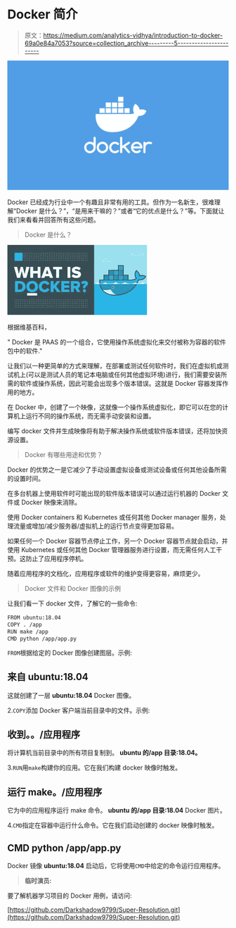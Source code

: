 # Docker 简介

> 原文：<https://medium.com/analytics-vidhya/introduction-to-docker-69a0e84a7053?source=collection_archive---------5----------------------->

![](img/4e5a69442da240b66cbec1b64230af9b.png)

Docker 已经成为行业中一个有趣且非常有用的工具。但作为一名新生，很难理解“Docker 是什么？”，“是用来干嘛的？”或者“它的优点是什么？”等。下面就让我们来看看并回答所有这些问题。

> Docker 是什么？

![](img/1fd4fe7cc73e6e6d71e520631bd9a4b7.png)

根据维基百科，

" Docker 是 PAAS 的一个组合，它使用操作系统虚拟化来交付被称为容器的软件包中的软件."

让我们以一种更简单的方式来理解，在部署或测试任何软件时，我们在虚拟机或测试机上(可以是测试人员的笔记本电脑或任何其他虚拟环境)进行，我们需要安装所需的软件或操作系统，因此可能会出现多个版本错误。这就是 Docker 容器发挥作用的地方。

在 Docker 中，创建了一个映像，这就像一个操作系统虚拟化，即它可以在您的计算机上运行不同的操作系统，而无需手动安装和设置。

编写 docker 文件并生成映像将有助于解决操作系统或软件版本错误，还将加快资源设置。

> Docker 有哪些用途和优势？

Docker 的优势之一是它减少了手动设置虚拟设备或测试设备或任何其他设备所需的设置时间。

在多台机器上使用软件时可能出现的软件版本错误可以通过运行机器的 Docker 文件或 Docker 映像来消除。

使用 Docker containers 和 Kubernetes 或任何其他 Docker manager 服务，处理流量或增加/减少服务器/虚拟机上的运行节点变得更加容易。

如果任何一个 Docker 容器节点停止工作，另一个 Docker 容器节点就会启动，并使用 Kubernetes 或任何其他 Docker 管理器服务进行设置，而无需任何人工干预。这防止了应用程序停机。

随着应用程序的文档化，应用程序或软件的维护变得更容易，麻烦更少。

> Docker 文件和 Docker 图像的示例

让我们看一下 docker 文件，了解它的一些命令:

```
FROM ubuntu:18.04
COPY . /app
RUN make /app
CMD python /app/app.py
```

`FROM`根据给定的 Docker 图像创建图层。示例:

## 来自 ubuntu:18.04

这就创建了一层 **ubuntu:18.04** Docker 图像。

2.`COPY`添加 Docker 客户端当前目录中的文件。示例:

## 收到。。/应用程序

将计算机当前目录中的所有项目复制到。 **ubuntu 的/app 目录:18.04。**

3.`RUN`用`make`构建你的应用。它在我们构建 docker 映像时触发。

## 运行 make。/应用程序

它为中的应用程序运行 make 命令。 **ubuntu 的/app 目录:18.04** Docker 图片。

4.`CMD`指定在容器中运行什么命令。它在我们启动创建的 docker 映像时触发。

## CMD python /app/app.py

Docker 镜像 **ubuntu:18.04** 启动后，它将使用`CMD`中给定的命令运行应用程序。

> **临时演员:**

要了解机器学习项目的 Docker 用例，请访问:

[https://github.com/Darkshadow9799/Super-Resolution.git](https://github.com/Darkshadow9799/Super-Resolution.git)